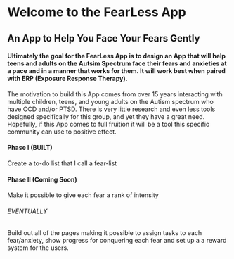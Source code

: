 # Welcome to the FearLess App
## An App to Help You Face Your Fears Gently
#### Ultimately the goal for the FearLess App is to design an App that will help teens and adults on the Autsim Spectrum face their fears and anxieties at a pace and in a manner that works for them. It will work best when paired with ERP (Exposure Response Therapy). 

The motivation to build this App comes from over 15 years interacting with multiple children, teens, and young adults on the Autism spectrum who have OCD and/or PTSD. There is very little research and even less tools designed specifically for this group, and yet they have a great need. Hopefully, if this App comes to full fruition it will be a tool this specific community can use to positive effect.

#### Phase I (BUILT)
 Create a to-do list that I call a fear-list

#### Phase II (Coming Soon)
 Make it possible to give each fear a rank of intensity

###### EVENTUALLY 
Build out all of the pages making it possible to assign tasks to each fear/anxiety, show progress for conquering each fear and set up a a reward system for the users. 

